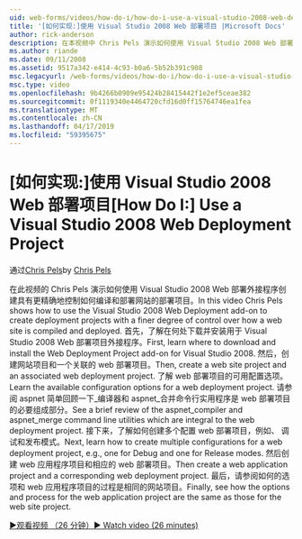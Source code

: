 ```yaml
---
uid: web-forms/videos/how-do-i/how-do-i-use-a-visual-studio-2008-web-deployment-project
title: '[如何实现:]使用 Visual Studio 2008 Web 部署项目 |Microsoft Docs'
author: rick-anderson
description: 在本视频中 Chris Pels 演示如何使用 Visual Studio 2008 Web 部署外接程序以使用更精确地控制如何创建部署项目...
ms.author: riande
ms.date: 09/11/2008
ms.assetid: 9517a342-e414-4c93-b0a6-5b52b391c908
msc.legacyurl: /web-forms/videos/how-do-i/how-do-i-use-a-visual-studio-2008-web-deployment-project
msc.type: video
ms.openlocfilehash: 9b4266b0909e95424b28415442f1e2ef5ceae382
ms.sourcegitcommit: 0f1119340e4464720cfd16d0ff15764746ea1fea
ms.translationtype: MT
ms.contentlocale: zh-CN
ms.lasthandoff: 04/17/2019
ms.locfileid: "59395675"
---
```

# <a name="how-do-i-use-a-visual-studio-2008-web-deployment-project"></a><span data-ttu-id="debf7-103">[如何实现:]使用 Visual Studio 2008 Web 部署项目</span><span class="sxs-lookup"><span data-stu-id="debf7-103">[How Do I:] Use a Visual Studio 2008 Web Deployment Project</span></span>

<span data-ttu-id="debf7-104">通过[Chris Pels](https://twitter.com/chrispels)</span><span class="sxs-lookup"><span data-stu-id="debf7-104">by [Chris Pels](https://twitter.com/chrispels)</span></span>

<span data-ttu-id="debf7-105">在此视频的 Chris Pels 演示如何使用 Visual Studio 2008 Web 部署外接程序创建具有更精确地控制如何编译和部署网站的部署项目。</span><span class="sxs-lookup"><span data-stu-id="debf7-105">In this video Chris Pels shows how to use the Visual Studio 2008 Web Deployment add-on to create deployment projects with a finer degree of control over how a web site is compiled and deployed.</span></span> <span data-ttu-id="debf7-106">首先，了解在何处下载并安装用于 Visual Studio 2008 Web 部署项目外接程序。</span><span class="sxs-lookup"><span data-stu-id="debf7-106">First, learn where to download and install the Web Deployment Project add-on for Visual Studio 2008.</span></span> <span data-ttu-id="debf7-107">然后，创建网站项目和一个关联的 web 部署项目。</span><span class="sxs-lookup"><span data-stu-id="debf7-107">Then, create a web site project and an associated web deployment project.</span></span> <span data-ttu-id="debf7-108">了解 web 部署项目的可用配置选项。</span><span class="sxs-lookup"><span data-stu-id="debf7-108">Learn the available configuration options for a web deployment project.</span></span> <span data-ttu-id="debf7-109">请参阅 aspnet 简单回顾一下\_编译器和 aspnet\_合并命令行实用程序是 web 部署项目的必要组成部分。</span><span class="sxs-lookup"><span data-stu-id="debf7-109">See a brief review of the aspnet\_compiler and aspnet\_merge command line utilities which are integral to the web deployment project.</span></span> <span data-ttu-id="debf7-110">接下来，了解如何创建多个配置 web 部署项目，例如、 调试和发布模式。</span><span class="sxs-lookup"><span data-stu-id="debf7-110">Next, learn how to create multiple configurations for a web deployment project, e.g., one for Debug and one for Release modes.</span></span> <span data-ttu-id="debf7-111">然后创建 web 应用程序项目和相应的 web 部署项目。</span><span class="sxs-lookup"><span data-stu-id="debf7-111">Then create a web application project and a corresponding web deployment project.</span></span> <span data-ttu-id="debf7-112">最后，请参阅如何的选项和 web 应用程序项目的过程是相同的网站项目。</span><span class="sxs-lookup"><span data-stu-id="debf7-112">Finally, see how the options and process for the web application project are the same as those for the web site project.</span></span>

[<span data-ttu-id="debf7-113">&#9654;观看视频 （26 分钟）</span><span class="sxs-lookup"><span data-stu-id="debf7-113">&#9654; Watch video (26 minutes)</span></span>](https://channel9.msdn.com/Blogs/ASP-NET-Site-Videos/how-do-i-use-a-visual-studio-2008-web-deployment-project)
